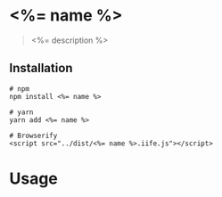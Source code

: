 # <%= name %>

> <%= description %>

## Installation

```shell
# npm
npm install <%= name %>

# yarn
yarn add <%= name %>

# Browserify
<script src="../dist/<%= name %>.iife.js"></script>
```

# Usage

```js

```
